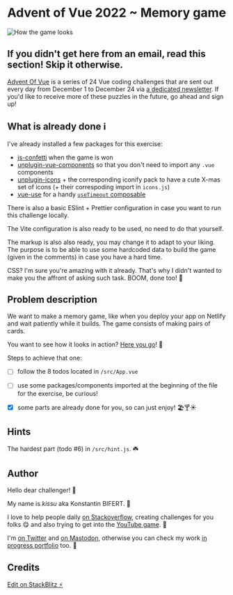 # Advent of Vue 2022 ~ Memory game

![How the game looks](https://user-images.githubusercontent.com/5133074/205971373-ec0522aa-355b-4d4f-994f-52868dc88367.png "Memory game")

## If you didn't get here from an email, read this section! Skip it otherwise.

[Advent Of Vue](https://adventofvue.com) is a series of 24 Vue coding challenges that are sent out every day from December 1 to December 24 via [a dedicated newsletter](https://www.getrevue.co/profile/AdventOfVue). If you'd like to receive more of these puzzles in the future, go ahead and sign up!

## What is already done ℹ️

I've already installed a few packages for this exercise:
- [js-confetti](https://github.com/loonywizard/js-confetti) when the game is won
- [unplugin-vue-components](https://github.com/antfu/unplugin-vue-components) so that you don't need to import any `.vue` components
- [unplugin-icons](https://github.com/antfu/unplugin-icons) + the corresponding iconify pack to have a cute X-mas set of icons (+ their correspoding import in `icons.js`)
- [vue-use](https://github.com/vueuse/vueuse/tree/main/packages/core) for a handy [`useTimeout` composable](https://vueuse.org/shared/usetimeout/#usetimeout)

There is also a basic ESlint + Prettier configuration in case you want to run this challenge locally.

The Vite configuration is also ready to be used, no need to do that yourself.

The markup is also also ready, you may change it to adapt to your liking. The purpose is to be able to use some hardcoded data to build the game (given in the comments) in case you have a hard time.

CSS? I'm sure you're amazing with it already. That's why I didn't wanted to make you the affront of asking such task. BOOM, done too! 🎨

## Problem description

We want to make a memory game, like when you deploy your app on Netlify and wait patiently while it builds. The game consists of making pairs of cards.

You want to see how it looks in action? [Here you go](https://creative-cocada-31db9b.netlify.app/)! 🎁

Steps to achieve that one:
- [ ] follow the 8 todos located in `/src/App.vue`
- [ ] use some packages/components imported at the beginning of the file for the exercise, be curious!
- [x] some parts are already done for you, so can just enjoy! 🏖️🍸☀️


## Hints

The hardest part (todo #6) in `/src/hint.js`. ☘️

## Author

Hello dear challenger! 👋

My name is _kissu_ aka Konstantin BIFERT. 🍉

I love to help people daily [on Stackoverflow](https://stackoverflow.com/users/8816585/kissu?tab=summary), creating challenges for you folks 😋 and also trying to get into the [YouTube game](https://kissu.video/). 🎥

I'm [on Twitter](https://twitter.com/kissu_io) and [on Mastodon](https://mas.to/@kissu), otherwise you can check my work [in progress portfolio](https://kissu.io/) too. 🙈

## Credits

[Edit on StackBlitz ⚡️](yyy)
